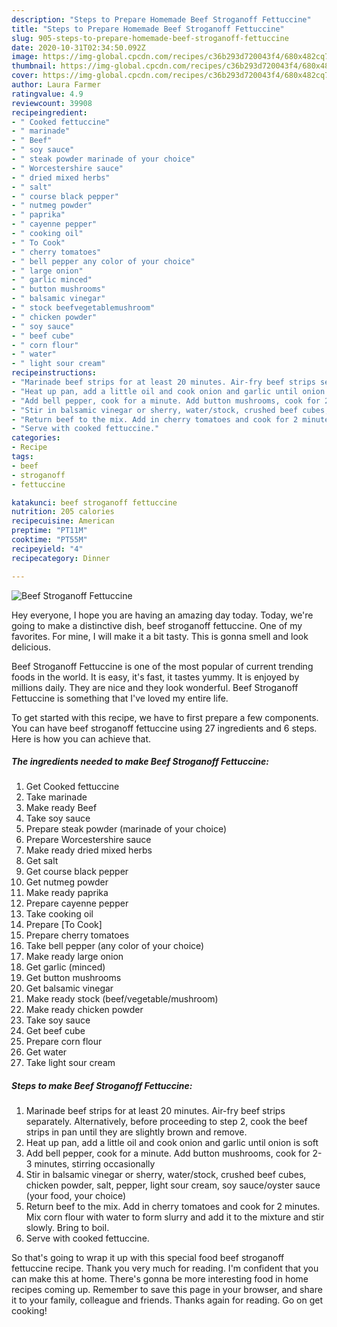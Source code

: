 ```yaml
---
description: "Steps to Prepare Homemade Beef Stroganoff Fettuccine"
title: "Steps to Prepare Homemade Beef Stroganoff Fettuccine"
slug: 905-steps-to-prepare-homemade-beef-stroganoff-fettuccine
date: 2020-10-31T02:34:50.092Z
image: https://img-global.cpcdn.com/recipes/c36b293d720043f4/680x482cq70/beef-stroganoff-fettuccine-recipe-main-photo.jpg
thumbnail: https://img-global.cpcdn.com/recipes/c36b293d720043f4/680x482cq70/beef-stroganoff-fettuccine-recipe-main-photo.jpg
cover: https://img-global.cpcdn.com/recipes/c36b293d720043f4/680x482cq70/beef-stroganoff-fettuccine-recipe-main-photo.jpg
author: Laura Farmer
ratingvalue: 4.9
reviewcount: 39908
recipeingredient:
- " Cooked fettuccine"
- " marinade"
- " Beef"
- " soy sauce"
- " steak powder marinade of your choice"
- " Worcestershire sauce"
- " dried mixed herbs"
- " salt"
- " course black pepper"
- " nutmeg powder"
- " paprika"
- " cayenne pepper"
- " cooking oil"
- " To Cook"
- " cherry tomatoes"
- " bell pepper any color of your choice"
- " large onion"
- " garlic minced"
- " button mushrooms"
- " balsamic vinegar"
- " stock beefvegetablemushroom"
- " chicken powder"
- " soy sauce"
- " beef cube"
- " corn flour"
- " water"
- " light sour cream"
recipeinstructions:
- "Marinade beef strips for at least 20 minutes. Air-fry beef strips separately. Alternatively, before proceeding to step 2, cook the beef strips in pan until they are slightly brown and remove."
- "Heat up pan, add a little oil and cook onion and garlic until onion is soft"
- "Add bell pepper, cook for a minute. Add button mushrooms, cook for 2-3 minutes, stirring occasionally"
- "Stir in balsamic vinegar or sherry, water/stock, crushed beef cubes, chicken powder, salt, pepper, light sour cream, soy sauce/oyster sauce (your food, your choice)"
- "Return beef to the mix. Add in cherry tomatoes and cook for 2 minutes. Mix corn flour with water to form slurry and add it to the mixture and stir slowly. Bring to boil."
- "Serve with cooked fettuccine."
categories:
- Recipe
tags:
- beef
- stroganoff
- fettuccine

katakunci: beef stroganoff fettuccine 
nutrition: 205 calories
recipecuisine: American
preptime: "PT11M"
cooktime: "PT55M"
recipeyield: "4"
recipecategory: Dinner

---
```



![Beef Stroganoff Fettuccine](https://img-global.cpcdn.com/recipes/c36b293d720043f4/680x482cq70/beef-stroganoff-fettuccine-recipe-main-photo.jpg)

Hey everyone, I hope you are having an amazing day today. Today, we're going to make a distinctive dish, beef stroganoff fettuccine. One of my favorites. For mine, I will make it a bit tasty. This is gonna smell and look delicious.

Beef Stroganoff Fettuccine is one of the most popular of current trending foods in the world. It is easy, it's fast, it tastes yummy. It is enjoyed by millions daily. They are nice and they look wonderful. Beef Stroganoff Fettuccine is something that I've loved my entire life.




To get started with this recipe, we have to first prepare a few components. You can have beef stroganoff fettuccine using 27 ingredients and 6 steps. Here is how you can achieve that.

<!--inarticleads1-->

##### The ingredients needed to make Beef Stroganoff Fettuccine:

1. Get  Cooked fettuccine
1. Take  marinade
1. Make ready  Beef
1. Take  soy sauce
1. Prepare  steak powder (marinade of your choice)
1. Prepare  Worcestershire sauce
1. Make ready  dried mixed herbs
1. Get  salt
1. Get  course black pepper
1. Get  nutmeg powder
1. Make ready  paprika
1. Prepare  cayenne pepper
1. Take  cooking oil
1. Prepare  [To Cook]
1. Prepare  cherry tomatoes
1. Take  bell pepper (any color of your choice)
1. Make ready  large onion
1. Get  garlic (minced)
1. Get  button mushrooms
1. Get  balsamic vinegar
1. Make ready  stock (beef/vegetable/mushroom)
1. Make ready  chicken powder
1. Take  soy sauce
1. Get  beef cube
1. Prepare  corn flour
1. Get  water
1. Take  light sour cream




<!--inarticleads2-->

##### Steps to make Beef Stroganoff Fettuccine:

1. Marinade beef strips for at least 20 minutes. Air-fry beef strips separately. Alternatively, before proceeding to step 2, cook the beef strips in pan until they are slightly brown and remove.
1. Heat up pan, add a little oil and cook onion and garlic until onion is soft
1. Add bell pepper, cook for a minute. Add button mushrooms, cook for 2-3 minutes, stirring occasionally
1. Stir in balsamic vinegar or sherry, water/stock, crushed beef cubes, chicken powder, salt, pepper, light sour cream, soy sauce/oyster sauce (your food, your choice)
1. Return beef to the mix. Add in cherry tomatoes and cook for 2 minutes. Mix corn flour with water to form slurry and add it to the mixture and stir slowly. Bring to boil.
1. Serve with cooked fettuccine.




So that's going to wrap it up with this special food beef stroganoff fettuccine recipe. Thank you very much for reading. I'm confident that you can make this at home. There's gonna be more interesting food in home recipes coming up. Remember to save this page in your browser, and share it to your family, colleague and friends. Thanks again for reading. Go on get cooking!
